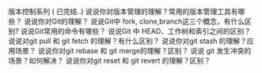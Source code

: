 版本控制系列 ( 已完结..)
说说你对版本管理的理解？常用的版本管理工具有哪些？
说说你对Git的理解？
说说Git中 fork, clone,branch这三个概念，有什么区别?
说说Git常用的命令有哪些？
说说Git 中 HEAD、工作树和索引之间的区别？
说说对git pull 和 git fetch 的理解？有什么区别？
说说你对git stash 的理解？应用场景？
说说你对git rebase 和 git merge的理解？区别？
说说 git 发生冲突的场景？如何解决？
说说你对git reset 和 git revert 的理解？区别？
